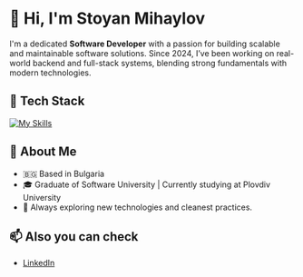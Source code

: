 # 👋 Hi, I'm Stoyan Mihaylov

I'm a dedicated **Software Developer** with a passion for building scalable and maintainable software solutions. Since 2024, I’ve been working on real-world backend and full-stack systems, blending strong fundamentals with modern technologies.

## 🧰 Tech Stack

[![My Skills](https://skillicons.dev/icons?i=java,spring,maven,mysql,postgres,typescript,angular,postman,docker,kubernetes,aws,jenkins,grafana&perline=3)](https://skillicons.dev)



## 🚀 About Me

- 🇧🇬 Based in Bulgaria  
- 🎓 Graduate of Software University | Currently studying at Plovdiv University  
- 🧠 Always exploring new technologies and cleanest practices. 

## 📫 Also you can check

- [LinkedIn](https://www.linkedin.com/in/stoyan-mihaylov/)

